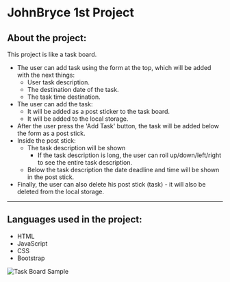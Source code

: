 # JohnBryce 1st Project

## About the project:

This project is like a task board.

- The user can add task using the form at the top, which will be added with the next things:
  - User task description.
  * The destination date of the task.
  - The task time destination.
- The user can add the task:
  - It will be added as a post sticker to the task board.
  - It will be added to the local storage.
- After the user press the 'Add Task' button, the task will be added below the form as a post stick.
- Inside the post stick:
  - The task description will be shown
    - If the task description is long, the user can roll up/down/left/right to see the entire task description.
  - Below the task description the date deadline and time will be shown in the post stick.
- Finally, the user can also delete his post stick (task) - it will also be deleted from the local storage.

---

## Languages used in the project:

- HTML
- JavaScript
- CSS
- Bootstrap

![Task Board Sample](./img/taskBoardSample.png)
